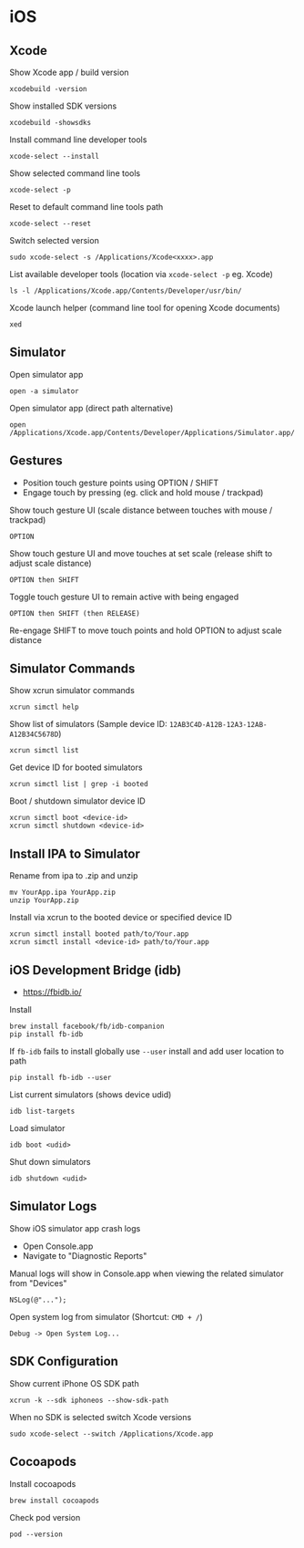 # iOS

## Xcode

Show Xcode app / build version

    xcodebuild -version

Show installed SDK versions

    xcodebuild -showsdks

Install command line developer tools

    xcode-select --install

Show selected command line tools

    xcode-select -p

Reset to default command line tools path

    xcode-select --reset

Switch selected version

    sudo xcode-select -s /Applications/Xcode<xxxx>.app

List available developer tools (location via `xcode-select -p` eg. Xcode)

    ls -l /Applications/Xcode.app/Contents/Developer/usr/bin/

Xcode launch helper (command line tool for opening Xcode documents)

    xed

## Simulator

Open simulator app

    open -a simulator

Open simulator app (direct path alternative)

    open /Applications/Xcode.app/Contents/Developer/Applications/Simulator.app/

## Gestures

- Position touch gesture points using OPTION / SHIFT
- Engage touch by pressing (eg. click and hold mouse / trackpad)

Show touch gesture UI (scale distance between touches with mouse / trackpad)

    OPTION

Show touch gesture UI and move touches at set scale (release shift to adjust scale distance)

    OPTION then SHIFT

Toggle touch gesture UI to remain active with being engaged

    OPTION then SHIFT (then RELEASE)

Re-engage SHIFT to move touch points and hold OPTION to adjust scale distance

## Simulator Commands

Show xcrun simulator commands

    xcrun simctl help

Show list of simulators (Sample device ID: `12AB3C4D-A12B-12A3-12AB-A12B34C5678D`)

    xcrun simctl list

Get device ID for booted simulators

    xcrun simctl list | grep -i booted

Boot / shutdown simulator device ID

    xcrun simctl boot <device-id>
    xcrun simctl shutdown <device-id>

## Install IPA to Simulator

Rename from ipa to .zip and unzip

    mv YourApp.ipa YourApp.zip
    unzip YourApp.zip

Install via xcrun to the booted device or specified device ID

    xcrun simctl install booted path/to/Your.app
    xcrun simctl install <device-id> path/to/Your.app

## iOS Development Bridge (idb)

- https://fbidb.io/

Install

    brew install facebook/fb/idb-companion
    pip install fb-idb

If `fb-idb` fails to install globally use `--user` install and add user location to path

    pip install fb-idb --user

List current simulators (shows device udid)

    idb list-targets

Load simulator

    idb boot <udid>

Shut down simulators

    idb shutdown <udid>

## Simulator Logs

Show iOS simulator app crash logs

- Open Console.app
- Navigate to "Diagnostic Reports"

Manual logs will show in Console.app when viewing the related simulator from "Devices"

    NSLog(@"...");

Open system log from simulator (Shortcut: `CMD + /`)

    Debug -> Open System Log...

## SDK Configuration

Show current iPhone OS SDK path

    xcrun -k --sdk iphoneos --show-sdk-path

When no SDK is selected switch Xcode versions

    sudo xcode-select --switch /Applications/Xcode.app

## Cocoapods

Install cocoapods

    brew install cocoapods

Check pod version

    pod --version
